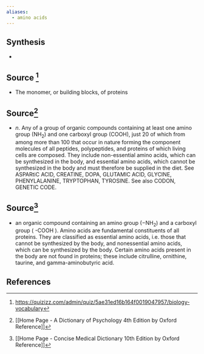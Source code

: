 ```yaml
---
aliases:
  - amino acids
---
```

## Synthesis
- 
## Source [^1]
- The monomer, or building blocks, of proteins
## Source[^2]
- $n$. Any of a group of organic compounds containing at least one amino group $\left(\mathrm{NH}_{2}\right)$ and one carboxyl group $(\mathrm{COOH})$, just 20 of which from among more than 100 that occur in nature forming the component molecules of all peptides, polypeptides, and proteins of which living cells are composed. They include non-essential amino acids, which can be synthesized in the body, and essential amino acids, which cannot be synthesized in the body and must therefore be supplied in the diet. See ASPARtiC ACID, CREATINE, DOPA, GLUTAMIC ACID, GLYCINE, PHENYLALANINE, TRYPTOPHAN, TYROSINE. See also CODON, GENETIC CODE.
## Source[^3]
- an organic compound containing an amino group $\left(-\mathrm{NH}_{2}\right)$ and a carboxyl group ( -COOH ). Amino acids are fundamental constituents of all proteins. They are classified as essential amino acids, i.e. those that cannot be synthesized by the body, and nonessential amino acids, which can be synthesized by the body. Certain amino acids present in the body are not found in proteins; these include citrulline, ornithine, taurine, and gamma-aminobutyric acid.
## References

[^1]: https://quizizz.com/admin/quiz/5ae31ed16b164f0019047957/biology-vocabulary
[^2]: [[Home Page - A Dictionary of Psychology 4th Edition by Oxford Reference]]
[^3]: [[Home Page - Concise Medical Dictionary 10th Edition by Oxford Reference]]